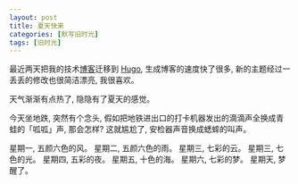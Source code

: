 ```yaml
---
layout: post
title: 夏天快来
categories: [默写旧时光]
tags: [旧时光]
---
```


最近两天把我的技术[博客](https://ohmysummer.github.io)迁移到 [Hugo](http://gohugo.io/), 生成博客的速度快了很多, 新的主题经过一丢丢的修改也很简洁漂亮, 我很喜欢。

天气渐渐有点热了, 隐隐有了夏天的感觉。  

今天坐地跌, 突然有个念头, 假如把地铁进出口的打卡机器发出的滴滴声全换成青蛙的「呱呱」声, 那会怎样? 这就尴尬了, 安检器声音换成蟋蟀的叫声。

星期一, 五颜六色的风。
星期二, 五颜六色的雨。
星期三, 七彩的云。
星期三, 七色的光。
星期四, 五彩的夜。
星期五, 十色的海。
星期六, 七彩的梦。
星期天, 梦醒了。

